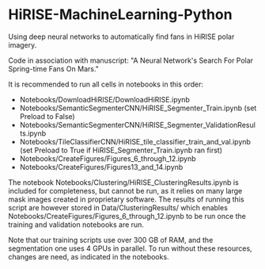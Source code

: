 # HiRISE-MachineLearning-Python
 Using deep neural networks to automatically find fans in HiRISE polar imagery.
 
 Code in association with manuscript: "A Neural Network's Search For Polar Spring-time Fans On Mars."
 
 It is recommended to run all cells in notebooks in this order:
 
 - Notebooks/DownloadHiRISE/DownloadHiRISE.ipynb
 - Notebooks/SemanticSegmenterCNN/HiRISE_Segmenter_Train.ipynb (set Preload to False)
 - Notebooks/SemanticSegmenterCNN/HiRISE_Segmenter_ValidationResults.ipynb
 - Notebooks/TileClassifierCNN/HiRISE_tile_classifier_train_and_val.ipynb (set Preload to True if HiRISE_Segmenter_Train.ipynb ran first)
 - Notebooks/CreateFigures/Figures_6_through_12.ipynb 
 - Notebooks/CreateFigures/Figures13_and_14.ipynb

The notebook Notebooks/Clustering/HiRISE_ClusteringResults.ipynb is included for completeness, but cannot be run, as it relies on many large mask images created in proprietary software.  The results of running this script are however stored in Data/ClusteringResults/ which enables Notebooks/CreateFigures/Figures_6_through_12.ipynb to be run once the training and validation notebooks are run.

Note that our training scripts use over 300 GB of RAM, and the segmentation one uses 4 GPUs in parallel. To run without these resources, changes are need, as indicated in the notebooks.
 
 
